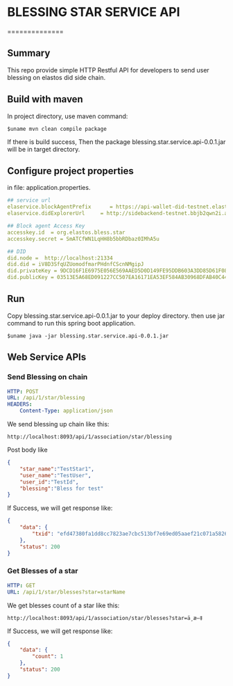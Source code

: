 # BLESSING STAR SERVICE API
==============

## Summary

This repo provide simple HTTP Restful API for  developers to send user blessing on elastos did side chain.

## Build with maven

In project directory, use maven command:
```Shell
$uname mvn clean compile package
```
If there is build success, Then the package blessing.star.service.api-0.0.1.jar will be in target directory.

## Configure project properties

in file: application.properties.

```yaml
## service url
elaservice.blockAgentPrefix      = https://api-wallet-did-testnet.elastos.org
elaservice.didExplorerUrl     = http://sidebackend-testnet.bbjb2qwn2i.ap-northeast-1.elasticbeanstalk.com

## Block agent Access Key
accesskey.id  = org.elastos.bless.star
accesskey.secret = SmATCfWN1LqHH8b5bbRDbaz0IMhA5u

## DID
did.node =  http://localhost:21334
did.did = iV8D3SfqUZUomodfmarPHdnfCScnNMgipJ
did.privateKey = 9DCD16F1E6975E056E569AAED5D0D149FE95DDB603A3DD85D61F08D145C8B770
did.publicKey = 03513E5A68ED091227CC507EA16171EA53EF584AB30968DFAB40C44C2910D7EE95

```

## Run

Copy blessing.star.service.api-0.0.1.jar to your deploy directory.
then use jar command to run this spring boot application.

```shell
$uname java -jar blessing.star.service.api-0.0.1.jar
```
## Web Service APIs

### Send Blessing on chain
```yaml
HTTP: POST
URL: /api/1/star/blessing
HEADERS: 
    Content-Type: application/json
```

We send blessing up chain like this:
```url
http://localhost:8093/api/1/association/star/blessing
```
Post body like
```json
{
	"star_name":"TestStar1",
	"user_name":"TestUser",
	"user_id":"TestId",
	"blessing":"Bless for test"
}
```

If Success, we will get response like:
```json
{
    "data": {
        "txid": "efd47380fa1dd8cc7823ae7cbc513bf7e69ed05aaef21c071a582607a6d4d246"
    },
    "status": 200
}
```

### Get Blesses of a star 
```yaml
HTTP: GET 
URL: /api/1/star/blesses?star=starName
```

We get blesses count of a star like this:
```url
http://localhost:8093/api/1/association/star/blesses?star=ä¸­æ–‡
```
If Success, we will get response like:
```json
{
    "data": {
        "count": 1
    },
    "status": 200
}
```

